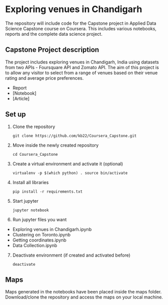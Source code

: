 # Exploring venues in Chandigarh

The repository will include code for the Capstone project in Applied Data Science Capstone course on Coursera. This includes various notebooks, reports and the complete data science project.

## Capstone Project description
The project includes exploring venues in Chandigarh, India using datasets from two APIs - Foursquare API and Zomato API. The aim of this project is to allow any visitor to select from a range of venues based on their venue rating and average price preferences.

- Report
- [Notebook]
- [Article]

## Set up
1. Clone the repository

    `git clone https://github.com/kb22/Coursera_Capstone.git
`

2. Move inside the newly created repository

    `cd Coursera_Capstone`

3. Create a virtual environment and activate it (optional)

    `virtualenv -p $(which python) .
    source bin/activate`

4. Install all libraries

    `pip install -r requirements.txt
`
5. Start jupyter

    `jupyter notebook
`
6. Run jupyter files you want
- Exploring venues in Chandigarh.ipynb
- Clustering on Toronto.ipynb
- Getting coordinates.ipynb
- Data Collection.ipynb

7. Deactivate environment (if created and activated before)

    `deactivate`

## Maps

Maps generated in the notebooks have been placed inside the maps folder. Download/clone the repository and access the maps on your local machine.

